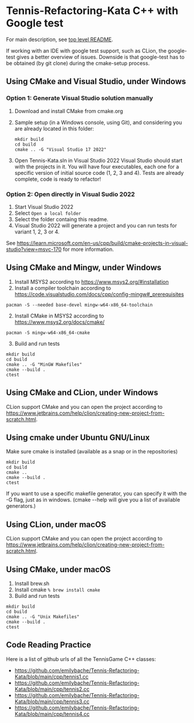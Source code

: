# Tennis-Refactoring-Kata C++ with Google test

For main description, see [top level README](../README.md).

If working with an IDE with google test
support, such as CLion, the google-test gives a better overview
of issues. Downside is that google-test has to be obtained (by
git clone) during the cmake-setup process.

## Using CMake and Visual Studio, under Windows

### Option 1: Generate Visual Studio solution manually

1. Download and install CMake from cmake.org
2. Sample setup (in a Windows console, using Git), and considering
   you are already located in this folder:
   
   ```
   mkdir build
   cd build
   cmake .. -G "Visual Studio 17 2022"
   ```
3. Open Tennis-Kata.sln in Visual Studio 2022
   Visual Studio should start with the projects in it.
   You will have four executables, each one for a
   specific version of initial source code (1, 2, 3 and 4).
   Tests are already complete, code is ready to refactor!

### Option 2: Open directly in Visual Sudio 2022

1. Start Visual Studio 2022
2. Select `Open a local folder`
3. Select the folder containg this readme.
4. Visual Studio 2022 will generate a project and you can run tests for variant 1, 2, 3 or 4.

See https://learn.microsoft.com/en-us/cpp/build/cmake-projects-in-visual-studio?view=msvc-170 for more information.

## Using CMake and Mingw, under Windows
1. Install MSYS2 according to https://www.msys2.org/#installation
1. Install a compiler toolchain according to https://code.visualstudio.com/docs/cpp/config-mingw#_prerequisites
```
pacman -S --needed base-devel mingw-w64-x86_64-toolchain
```
2. Install CMake in MSYS2 according to https://www.msys2.org/docs/cmake/
```
pacman -S mingw-w64-x86_64-cmake
```
3. Build and run tests
```
mkdir build
cd build
cmake .. -G "MinGW Makefiles"
cmake --build .
ctest
```
## Using CMake and CLion, under Windows
CLion support CMake and you can open the project according to https://www.jetbrains.com/help/clion/creating-new-project-from-scratch.html.

## Using cmake under Ubuntu GNU/Linux
Make sure cmake is installed (available as a snap or in the
repositories)
```
mkdir build
cd build
cmake .. 
cmake --build .
ctest
```
If you want to use a specific makefile generator, you can 
specify it with the -G flag, just as in windows.
(cmake --help will give you a list of available generators.)

## Using CLion, under macOS
CLion support CMake and you can open the project according to https://www.jetbrains.com/help/clion/creating-new-project-from-scratch.html.

## Using CMake, under macOS
1. Install brew.sh
2. Install cmake
   `% brew install cmake`
3. Build and run tests
```
mkdir build
cd build
cmake .. -G "Unix Makefiles"
cmake --build .
ctest
```

## Code Reading Practice
Here is a list of github urls of all the TennisGame C++ classes:

* https://github.com/emilybache/Tennis-Refactoring-Kata/blob/main/cpp/tennis1.cc
* https://github.com/emilybache/Tennis-Refactoring-Kata/blob/main/cpp/tennis2.cc
* https://github.com/emilybache/Tennis-Refactoring-Kata/blob/main/cpp/tennis3.cc
* https://github.com/emilybache/Tennis-Refactoring-Kata/blob/main/cpp/tennis4.cc
